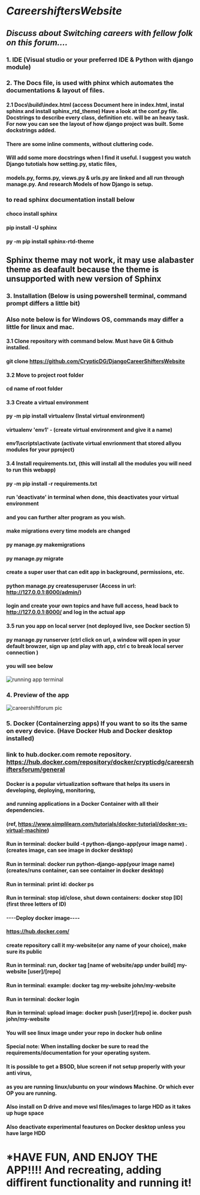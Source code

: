 # *CareershiftersWebsite*
## _Discuss about Switching careers with fellow folk on this forum...._

### 1. IDE (Visual studio or your preferred IDE & Python with django module)

### 2. The Docs file, is used with phinx which automates the documentations & layout of files. 

#### 2.1 Docs\build\index.html (access Document here in index.html, instal sphinx and install  sphinx_rtd_theme) Have a look at the conf.py file. Docstrings to describe every class, definition etc. will be an heavy task. For now you can see the layout of how django project was built. Some dockstrings added. 
#### There are some inline comments, without cluttering code. 
#### Will add some more docstrings when I find it useful. I suggest you watch Django tutotials how setting.py, static files,
#### models.py, forms.py, views.py & urls.py are linked and all run through manage.py. And research Models of how Django is setup. 
### to read sphinx documentation install below
#### choco install sphinx
#### pip install -U sphinx
#### py -m pip install sphinx-rtd-theme
## Sphinx theme may not work, it may use alabaster theme as deafault because the theme is unsupported with new version of Sphinx

### 3. Installation (Below is using powershell terminal, command prompt differs a little bit)

### Also note below is for Windows OS, commands may differ a little for linux and mac. 
#### 3.1 Clone repository with command below. Must have Git & Github installed. 
#### git clone https://github.com/CrypticDG/DjangoCareerShiftersWebsite
#### 3.2 Move to project root folder
#### cd name of root folder
#### 3.3 Create a virtual environment
#### py -m pip install virtualenv (Instal virtual environment)
#### virtualenv 'env1' - (create virtual environment and give it a name)
#### env1\scripts\activate (activate virtual envrionment that stored allyou modules for your pproject)
#### 3.4 Install requirements.txt, (this will install all the modules you will need to run this webapp)
#### py -m pip install -r requirements.txt
#### run 'deactivate' in terminal when done, this deactivates your virtual environment
#### and you can further alter program as you wish. 
#### make migrations every time models are changed
#### py manage.py makemigrations
#### py manage.py migrate
#### create a super user that can edit app in background, permissions, etc. 
#### python manage.py createsuperuser (Access in  url: http://127.0.0.1:8000/admin/)
#### login and create your own topics and have full access, head back to http://127.0.0.1:8000/ and log in the actual app
#### 3.5 run you app on local server (not deployed live, see Docker section 5)
#### py manage.py runserver (ctrl click on url, a window will open in your default browzer, sign up and play with app, ctrl c to break local server connection )
#### you will see below

![running app terminal](https://github.com/CrypticDG/DjangoCareerShiftersWebsite/assets/132646907/5aa0975d-6ec8-4426-a6c5-819105134120)


### 4. Preview of the app

![careershiftforum pic](https://github.com/CrypticDG/DjangoCareerShiftersWebsite/assets/132646907/038ac022-8ea7-4767-b11e-18a2cdb71107)

### 5. Docker (Containerzing apps) If you want to so its the same on every device. (Have Docker Hub and Docker desktop installed)
### link to hub.docker.com remote repository. https://hub.docker.com/repository/docker/crypticdg/careershiftersforum/general

#### Docker is a popular virtualization software that helps its users in developing, deploying, monitoring, 
#### and running applications in a Docker Container with all their dependencies. 
#### (ref, https://www.simplilearn.com/tutorials/docker-tutorial/docker-vs-virtual-machine)

#### Run in terminal: docker build -t python-django-app(your image name) . (creates image, can see image in docker desktop)   
#### Run in terminal: docker run python-django-app(your image name) (creates/runs container, can see container in docker desktop)   
#### Run in terminal: print id: docker ps
#### Run in terminal: stop id/close, shut down containers: docker stop [ID]  (first three letters of ID)
#### ----Deploy docker image----
#### https://hub.docker.com/
#### create repository call it my-website(or any name of your choice), make sure its public
#### Run in terminal: run, docker tag [name of website/app under build] my-website [user]/[repo]
#### Run in terminal: example: docker tag my-website john/my-website
#### Run in terminal: docker login
#### Run in terminal: upload image:  docker push [user]/[repo] ie. docker push john/my-website
#### You will see linux image under your repo in docker hub online

#### Special note: When installing docker be sure to read the requirements/documentation for your operating system.
#### It is possible to get a BSOD, blue screen if not setup properly with your anti virus, 
#### as you are running linux/ubuntu on your windows Machine. Or which ever OP you are running. 
#### Also install on D drive and move wsl files/images to large HDD as it takes up huge space
#### Also deactivate experimental feautures on Docker desktop unless you have large HDD

# *HAVE FUN, AND ENJOY THE APP!!!! And recreating, adding diffirent functionality and running it!







